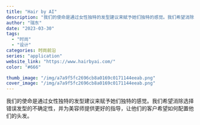 ```yaml
---
title: "Hair by AI"
description: "我们的使命是通过女性独特的发型建议来赋予她们独特的感觉。我们希望消除选择错误发型的不确定性，并为美容师提供更好的指导，让"
author: "瑞东"
date: "2023-03-30"
tags:
  - "时尚"
  - "设计"
categories: 时尚前沿
series: "application"
website_link: "https://www.hairbyai.com/"
color: "#666"

thumb_image: "/img/a7a9f5fc2696cb8a0169c0171144eeab.png"
cover_image: "/img/a7a9f5fc2696cb8a0169c0171144eeab.png"
---
```


我们的使命是通过女性独特的发型建议来赋予她们独特的感觉。我们希望消除选择错误发型的不确定性，并为美容师提供更好的指导，让他们的客户希望如何配置他们的头发。 